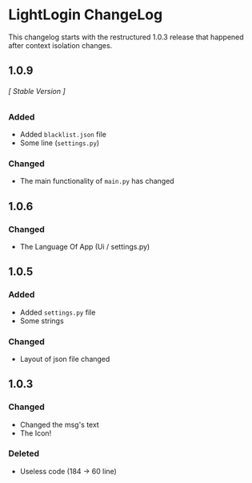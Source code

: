 # LightLogin ChangeLog

This changelog starts with the restructured 1.0.3 release that happened after context isolation changes.

## 1.0.9
###### [ Stable Version ]

### Added
- Added `blacklist.json` file
- Some line (`settings.py`) 

### Changed
- The main functionality of `main.py` has changed

## 1.0.6

### Changed
- The Language Of App (Ui / settings.py)

## 1.0.5

### Added
- Added `settings.py` file
- Some strings

### Changed
- Layout of json file changed

## 1.0.3

### Changed
- Changed the msg's text
- The Icon!

### Deleted
- Useless code (184 -> 60 line)
